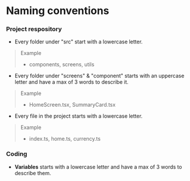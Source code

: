# Naming conventions

### Project respository

- Every folder under "src" start with a lowercase letter.
>  Example
> - components, screens, utils

- Every folder under "screens" & "component" starts with an uppercase letter and have a max of 3 words to describe it.
>  Example
> - HomeScreen.tsx, SummaryCard.tsx

- Every file in the project starts with a lowercase letter. 
>  Example
> - index.ts, home.ts, currency.ts


### Coding

- **Variables** starts with a lowercase letter and have a max of 3 words to describe them.